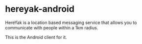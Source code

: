 # hereyak-android
HereYak is a location based messaging service that allows you to communicate with people within a 1km radius.

This is the Android client for it.
